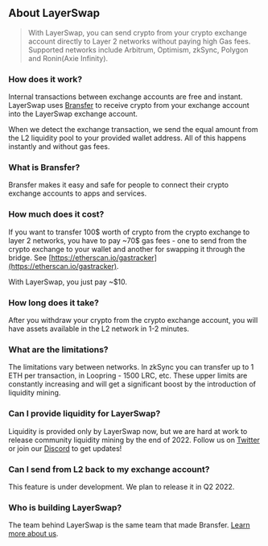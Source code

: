 ## About LayerSwap

> With LayerSwap, you can send crypto from your crypto exchange account directly to Layer 2 networks without paying high Gas fees. 
> Supported networks include Arbitrum, Optimism, zkSync, Polygon and Ronin(Axie Infinity).

### How does it work?
Internal transactions between exchange accounts are free and instant. LayerSwap uses [Bransfer](https://bransfer.io) to receive crypto from your exchange account into the LayerSwap exchange account. 

When we detect the exchange transaction, we send the equal amount from the L2 liquidity pool to your provided wallet address. All of this happens instantly and without gas fees.

### What is Bransfer?
Bransfer makes it easy and safe for people to connect their crypto exchange accounts to apps and services.

### How much does it cost?
If you want to transfer 100$ worth of crypto from the crypto exchange to layer 2 networks, you have to pay ~70$ gas fees - one to send from the crypto exchange to your wallet and another for swapping it through the bridge. See [https://etherscan.io/gastracker](https://etherscan.io/gastracker).

With LayerSwap, you just pay ~$10.

### How long does it take?
After you withdraw your crypto from the crypto exchange account, you will have assets available in the L2 network in 1-2 minutes.

### What are the limitations?
The limitations vary between networks. In zkSync you can transfer up to 1 ETH per transaction, in Loopring - 1500 LRC, etc. These upper limits are constantly increasing and will get a significant boost by the introduction of liquidity mining.

### Can I provide liquidity for LayerSwap?
Liquidity is provided only by LayerSwap now, but we are hard at work to release community liquidity mining by the end of 2022. Follow us on [Twitter](https://twitter.com/layerswap) or join our [Discord](https://discord.com/invite/KhwYN35sHy) to get updates!

### Can I send from L2 back to my exchange account?
This feature is under development. We plan to release it in Q2 2022. 

### Who is building LayerSwap?
The team behind LayerSwap is the same team that made Bransfer. [Learn more about us](https://www.bransfer.io/about).

